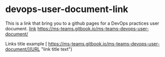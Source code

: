 # devops-user-document-link
This is a link that bring you to a github pages for a DevOps practices user document.
<a href=" https://ms-teams.gitbook.io/ms-teams-devops-user-document/ ">link<a>
 https://ms-teams.gitbook.io/ms-teams-devops-user-document/ 
 
 Links title example [ https://ms-teams.gitbook.io/ms-teams-devops-user-document/](URL "link title text")
